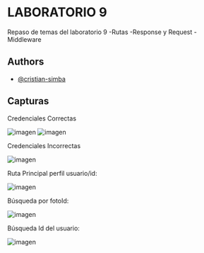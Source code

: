 # LABORATORIO 9 

Repaso de temas del laboratorio 9 
-Rutas
-Response y Request
-Middleware




## Authors

- [@cristian-simba](https://www.github.com/cristian-simba)


## Capturas
Credenciales Correctas

![imagen](https://github.com/Ruizerick26/repaso-lab9/assets/117743844/7a2997b9-405d-4c01-bd21-c914fc5f272d)
![imagen](https://github.com/Ruizerick26/repaso-lab9/assets/117743844/820cc8c7-2cae-459f-bc00-2c549083a240)

Credenciales Incorrectas

![imagen](https://github.com/Ruizerick26/repaso-lab9/assets/117743844/1df26606-890c-4463-a4d4-f45434246fa4)

Ruta Principal perfil usuario/id: 	 

![imagen](https://github.com/Ruizerick26/repaso-lab9/assets/117743844/fffdb406-0eee-409b-97b4-298a2c40aa8a)

Búsqueda por fotoId:

![imagen](https://github.com/Ruizerick26/repaso-lab9/assets/117743844/429cc6ae-8e7b-477a-bc52-6fb42a9d81d7)

Búsqueda Id del usuario:

![imagen](https://github.com/Ruizerick26/repaso-lab9/assets/117743844/bfe4ce68-135e-4087-bfa1-b0dc1276c9ba)

 



